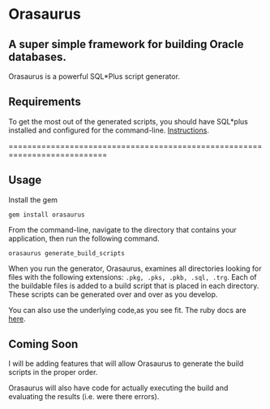 Orasaurus
=========
A super simple framework for building Oracle databases.
-------------------------------------------------------

Orasaurus is a powerful SQL*Plus script generator.

Requirements
------------

To get the most out of the generated scripts, you should have SQL*plus installed and configured for the command-line. [Instructions](http://download.oracle.com/docs/cd/B10501_01/server.920/a90842/ch4.htm).

===========================================================================

Usage
-----

Install the gem

`gem install orasaurus`

From the command-line, navigate to the directory that contains your application, then run the following command.

`orasaurus generate_build_scripts`

When you run the generator, Orasaurus, examines all directories looking for files with the following extensions: `.pkg, .pks, .pkb, .sql, .trg`. Each of the buildable files is added to a build script that is placed in each directory. These scripts can be generated over and over as you develop.

You can also use the underlying code,as you see fit. The ruby docs are [here](http://rubydoc.info/gems/orasaurus/0.0.4/frames).

Coming Soon
-----------

I will be adding features that will allow Orasaurus to generate the build scripts in the proper order.

Orasaurus will also have code for actually executing the build and evaluating the results (i.e. were there errors).
